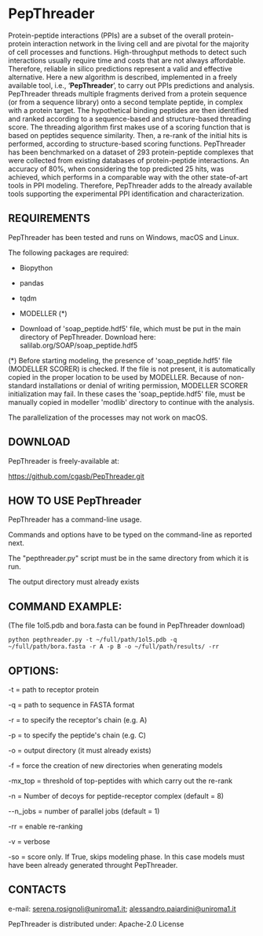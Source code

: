 # PepThreader
Protein-peptide interactions (PPIs) are a subset of the overall protein-protein interaction network in the living cell and are pivotal for the majority of cell processes and functions. High-throughput methods to detect such interactions usually require time and costs that are not always affordable. Therefore, reliable in silico predictions represent a valid and effective alternative. 
Here a new algorithm is described, implemented in a freely available tool, i.e., ‘**PepThreader**’, to carry out PPIs predictions and analysis. PepThreader threads multiple fragments derived from a protein sequence (or from a sequence library) onto a second template peptide, in complex with a protein target. The hypothetical binding peptides are then identified and ranked according to a sequence-based and structure-based threading score. The threading algorithm first makes use of a scoring function that is based on peptides sequence similarity. Then, a re-rank of the initial hits is performed, according to structure-based scoring functions. PepThreader has been benchmarked on a dataset of 293 protein-peptide complexes that were collected from existing databases of protein-peptide interactions. An accuracy of 80%, when considering the top predicted 25 hits, was achieved, which performs in a comparable way with the other state-of-art tools in PPI modeling. Therefore, PepThreader adds to the already available tools supporting the experimental PPI identification and characterization. 
 




## REQUIREMENTS


PepThreader has been tested and runs on Windows, macOS and Linux.

The following packages are required: 

 - Biopython 
 - pandas 
 - tqdm

 - MODELLER (*)

- Download of 'soap_peptide.hdf5' file, which must be put in the main directory of PepThreader. Download here: salilab.org/SOAP/soap_peptide.hdf5

(*) Before starting modeling, the presence of 'soap_peptide.hdf5' file (MODELLER SCORER) is checked. 
If the file is not present, it is automatically copied in the proper location to be used by MODELLER.
Because of non-standard installations or denial of writing permission, MODELLER SCORER initialization may fail. In these cases the 'soap_peptide.hdf5' file, must be manually copied in modeller 'modlib' directory to continue with the analysis. 


The parallelization of the processes may not work on macOS. 



## DOWNLOAD 
                
                
PepThreader is freely-available at:

https://github.com/cgasb/PepThreader.git



## HOW TO USE PepThreader


PepThreader has a command-line usage. 

Commands and options have to be typed on the command-line as reported next. 

The "pepthreader.py" script must be in the same directory from which it is run. 

The output directory must already exists



## COMMAND EXAMPLE:

(The file 1ol5.pdb and bora.fasta can be found in PepThreader download)

    python pepthreader.py -t ~/full/path/1ol5.pdb -q ~/full/path/bora.fasta -r A -p B -o ~/full/path/results/ -rr 



## OPTIONS:
 
 
-t = path to receptor protein 

-q = path to sequence in FASTA format

-r = to specify the receptor's chain (e.g. A)

-p = to specify the peptide's chain (e.g. C)

-o = output directory (it must already exists) 

-f = force the creation of new directories when generating models

-mx_top = threshold of top-peptides with which carry out the re-rank

-n = Number of decoys for peptide-receptor complex (default = 8)

--n_jobs = number of parallel jobs (default = 1)

-rr = enable re-ranking

-v = verbose

-so = score only. If True, skips modeling phase. In this case models must have been already generated throught PepThreader.  




## CONTACTS
 e-mail: serena.rosignoli@uniroma1.it; alessandro.paiardini@uniroma1.it



PepThreader is distributed under:
Apache-2.0 License 
